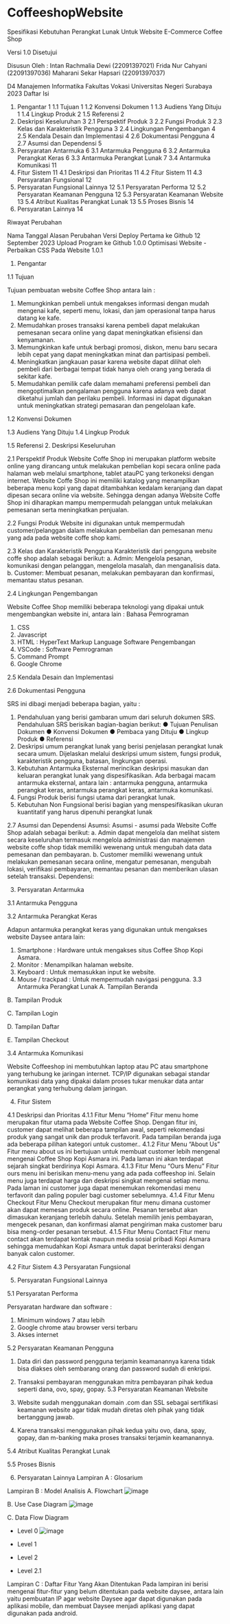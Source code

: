 # CoffeeshopWebsite

Spesifikasi Kebutuhan Perangkat Lunak
Untuk
Website E-Commerce 
Coffee Shop 

Versi 1.0 Disetujui


Disusun Oleh : Intan Rachmalia Dewi (22091397021) 
Frida Nur Cahyani (22091397036) 
Maharani Sekar Hapsari (22091397037)

D4 Manajemen Informatika
Fakultas Vokasi 
Universitas Negeri Surabaya
2023 
Daftar Isi
1.	Pengantar	1
1.1	Tujuan	1
1.2	Konvensi Dokumen	1
1.3	Audiens Yang Dituju	1
1.4	Lingkup Produk	2
1.5	Referensi	2
2.	Deskripsi Keseluruhan	3
2.1	Perspektif Produk	3
2.2	Fungsi Produk	3
2.3	Kelas dan Karakteristik Pengguna	3
2.4	Lingkungan Pengembangan	4
2.5	Kendala Desain dan Implementasi	4
2.6	Dokumentasi Pengguna	4
2.7	Asumsi dan Dependensi	5
3.	Persyaratan Antarmuka	6
3.1	Antarmuka Pengguna	6
3.2	Antarmuka Perangkat Keras	6
3.3	Antarmuka Perangkat Lunak	7
3.4	Antarmuka Komunikasi	11
4.	Fitur Sistem	11
4.1	Deskripsi dan Prioritas	11
4.2	Fitur Sistem	11
4.3	Persyaratan Fungsional	12
5.	Persyaratan Fungsional Lainnya	12
5.1	Persyaratan Performa	12
5.2	Persyaratan Keamanan Pengguna	12
5.3	Persyaratan Keamanan Website	13
5.4	Atribut Kualitas Perangkat Lunak	13
5.5	Proses Bisnis	14
6.	Persyaratan Lainnya	14

 
Riwayat Perubahan

Nama	Tanggal	Alasan Perubahan	Versi
Deploy Pertama ke Github	12 September 2023	Upload Program ke Github	1.0.0
Optimisasi Website	-	Perbaikan CSS Pada Website	1.0.1
 
1.	Pengantar

1.1	Tujuan

Tujuan pembuatan website Coffee Shop antara lain :
1.	Memungkinkan pembeli untuk mengakses informasi dengan mudah mengenai kafe, seperti menu, lokasi, dan jam operasional tanpa harus datang ke kafe.
2.	Memudahkan proses transaksi karena pembeli dapat melakukan pemesanan secara online yang dapat meningkatkan efisiensi dan kenyamanan.
3.	Memungkinkan kafe untuk berbagi promosi, diskon, menu baru secara 		lebih cepat yang dapat meningkatkan minat dan partisipasi pembeli.
4.	Meningkatkan jangkauan pasar karena website dapat dilihat oleh pembeli dari berbagai tempat tidak hanya oleh orang yang berada di sekitar kafe.
5.	Memudahkan pemilik cafe dalam memahami preferensi pembeli dan mengoptimalkan pengalaman pengguna karena adanya web dapat diketahui jumlah dan perilaku pembeli. Informasi ini dapat digunakan untuk meningkatkan strategi pemasaran dan pengelolaan kafe.

1.2	Konvensi Dokumen

1.3	Audiens Yang Dituju 
1.4	Lingkup Produk


1.5	Referensi 
2.	Deskripsi Keseluruhan

2.1	Perspektif Produk
	Website Coffe Shop ini merupakan platform website online yang dirancang untuk melakukan pembelian kopi secara online pada halaman web melalui smartphone, tablet atauPC yang terkoneksi dengan internet. Website Coffe Shop ini memiliki katalog yang menampilkan beberapa menu kopi yang dapat ditambahkan kedalam keranjang dan dapat dipesan secara online via website. Sehingga dengan adanya Website Coffe Shop ini diharapkan mampu mempermudah pelanggan untuk melakukan pemesanan serta meningkatkan penjualan.

2.2	Fungsi Produk
	Website ini digunakan untuk mempermudah customer/pelanggan dalam melakukan pembelian dan pemesanan menu yang ada pada website coffe shop kami.

2.3	Kelas dan Karakteristik Pengguna
	Karakteristik dari pengguna website coffe shop adalah sebagai berikut:
a.	Admin: Mengelola pesanan, komunikasi dengan pelanggan, mengelola masalah, dan menganalisis data.
b.	Customer: Membuat pesanan, melakukan pembayaran dan konfirmasi, memantau status pesanan.
 
2.4	Lingkungan Pengembangan

Website Coffee Shop memiliki beberapa teknologi yang dipakai untuk mengembangkan website ini, antara lain :
Bahasa Pemrograman
1.	CSS
2.	Javascript
3.	HTML : HyperText Markup Language
Software Pengembangan
1.	VSCode : Software Pemrograman
2.	Command Prompt
3.	Google Chrome


2.5	Kendala Desain dan Implementasi


2.6	Dokumentasi Pengguna

SRS ini dibagi menjadi beberapa bagian, yaitu :
1.	Pendahuluan yang berisi gambaran umum dari seluruh dokumen SRS. Pendahuluan
SRS berisikan bagian-bagian berikut:
●	Tujuan Penulisan Dokumen
●	Konvensi Dokumen
●	Pembaca yang Dituju
●	Lingkup Produk
●	Referensi 
2.	Deskripsi umum perangkat lunak yang berisi penjelasan perangkat lunak secara umum. Dijelaskan melalui deskripsi umum sistem, fungsi produk, karakteristik pengguna, batasan, lingkungan operasi.
3.	Kebutuhan Antarmuka Eksternal merincikan deskripsi masukan dan keluaran perangkat
lunak yang dispesifikasikan. Ada berbagai macam antarmuka eksternal, antara lain : antarmuka pengguna, antarmuka perangkat keras, antarmuka perangkat keras, antarmuka komunikasi.
4.	Fungsi Produk berisi fungsi utama dari perangkat lunak.
5.	Kebutuhan Non Fungsional berisi bagian yang menspesifikasikan ukuran kuantitatif yang harus dipenuhi perangkat lunak


2.7	Asumsi dan Dependensi
Asumsi:
Asumsi - asumsi pada Website Coffe Shop adalah sebagai berikut:
a.	Admin dapat mengelola dan melihat sistem secara keseluruhan termasuk mengelola administrasi dan manajemen website coffe shop tidak memiliki wewenang untuk mengubah data data pemesanan dan pembayaran.
b.	Customer memiliki wewenang untuk melakukan pemesanan secara online, mengatur pemesanan, mengubah lokasi, verifikasi pembayaran, memantau pesanan dan memberikan ulasan setelah transaksi. 
Dependensi:


3.	Persyaratan Antarmuka

3.1	Antarmuka Pengguna


3.2	Antarmuka Perangkat Keras

Adapun antarmuka perangkat keras yang digunakan untuk mengakses website Daysee antara lain:
1.	Smartphone : Hardware untuk mengakses situs Coffee Shop Kopi Asmara.
2.	Monitor : Menampilkan halaman website.
3.	Keyboard : Untuk memasukkan input ke website.
4.	Mouse / trackpad : Untuk mempermudah navigasi pengguna. 
3.3	Antarmuka Perangkat Lunak
A.	Tampilan Beranda
 
B.	Tampilan Produk
 
C.	Tampilan Login


D.	Tampilan Daftar
 
E.	Tampilan Checkout
 
3.4	Antarmuka Komunikasi

Website Coffeeshop ini membutuhkan laptop atau PC atau smartphone yang terhubung ke jaringan internet. TCP/IP digunakan sebagai standar komunikasi data yang dipakai dalam proses tukar menukar data antar perangkat yang terhubung dalam jaringan.


4.	Fitur Sistem

4.1	Deskripsi dan Prioritas
4.1.1	Fitur Menu “Home”
Fitur menu home merupakan fitur utama pada Website Coffee Shop. Dengan fitur ini, customer dapat melihat beberapa tampilan awal, seperti rekomendasi produk yang sangat unik dan produk terfavorit. Pada tampilan beranda juga ada beberapa pilihan kategori untuk customer..
4.1.2	Fitur Menu “About Us”
Fitur menu about us ini bertujuan untuk membuat customer lebih mengenal mengenai Coffee Shop Kopi Asmara ini. Pada laman ini akan terdapat sejarah singkat berdirinya Kopi Asmara. 
4.1.3	Fitur Menu “Ours Menu”
Fitur ours menu ini berisikan menu-menu yang ada pada coffeeshop ini. Selain menu juga terdapat harga dan deskripsi singkat mengenai setiap menu. Pada laman ini customer juga dapat menemukan rekomendasi menu terfavorit dan paling populer bagi customer sebelumnya. 
4.1.4	Fitur Menu Checkout
Fitur Menu Checkout merupakan fitur menu dimana customer akan dapat memesan produk secara online. Pesanan tersebut akan dimasukan keranjang terlebih dahulu. Setelah memilih jenis pembayaran, mengecek pesanan, dan konfirmasi alamat pengiriman maka customer baru bisa meng-order pesanan tersebut.
4.1.5	Fitur Menu Contact
Fitur menu contact akan terdapat kontak maupun media sosial pribadi Kopi Asmara sehingga memudahkan Kopi Asmara untuk dapat berinteraksi dengan banyak calon customer.

4.2	Fitur Sistem 
4.3	Persyaratan Fungsional


5.	Persyaratan Fungsional Lainnya

5.1	Persyaratan Performa

Persyaratan hardware dan software :
1.	Minimum windows 7 atau lebih
2.	Google chrome atau browser versi terbaru
3.	Akses internet

5.2	Persyaratan Keamanan Pengguna

1.	Data diri dan password pengguna terjamin keamanannya karena tidak bisa diakses oleh sembarang orang dan password sudah di enkripsi.
2.	Transaksi pembayaran menggunakan mitra pembayaran pihak kedua seperti dana, ovo, spay, gopay. 
5.3	Persyaratan Keamanan Website

1.	Website sudah menggunakan domain .com dan SSL sebagai sertifikasi keamanan website agar tidak mudah diretas oleh pihak yang tidak bertanggung jawab.
2.	Karena transaksi menggunakan pihak kedua yaitu ovo, dana, spay, gopay, dan m-banking maka proses transaksi terjamin keamanannya.

5.4	Atribut Kualitas Perangkat Lunak
 

5.5	Proses Bisnis



6.	Persyaratan Lainnya 
Lampiran A : Glosarium























Lampiran B : Model Analisis
A.	Flowchart
		 ![image](https://github.com/Maharani-SH/CoffeeshopWebsite/assets/124522757/aadc43e9-2c45-41cb-af62-6507f874cc1a)









B.	Use Case Diagram
 ![image](https://github.com/Maharani-SH/CoffeeshopWebsite/assets/124522757/cd03ca25-4b5e-49a1-8c9d-636223de480e)



C.	Data Flow Diagram 
-	Level 0
 ![image](https://github.com/Maharani-SH/CoffeeshopWebsite/assets/124522757/0da1caed-8b8c-42fa-825f-877aec964c10)






-	Level 1
-	Level 2
-	Level 2.1
 



 
 
 
 
 
Lampiran C : Daftar Fitur Yang Akan Ditentukan
Pada lampiran ini berisi mengenai fitur-fitur yang belum ditentukan pada website daysee, antara lain yaitu pembuatan IP agar website Daysee agar dapat digunakan pada aplikasi mobile, dan membuat Daysee menjadi aplikasi yang dapat digunakan pada android.
